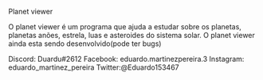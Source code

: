 Planet viewer

O planet viewer é um programa que ajuda a estudar sobre os planetas, planetas anões, estrela, luas e asteroides do sistema solar.
O planet viewer ainda esta sendo desenvolvido(pode ter bugs)

Discord: Duardu#2612
Facebook: eduardo.martinezpereira.3
Instagram: eduardo_martinez_pereira
Twitter:@Eduardo153467
